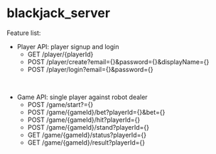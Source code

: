 # blackjack_server
Feature list:
- Player API: player signup and login
    - GET /player/{playerId}
    - POST /player/create?email={}&password={}&displayName={}
    - POST /player/login?email={}&password={}

<br/>

- Game API: single player against robot dealer
    - POST /game/start?={}
    - POST /game/{gameId}/bet?playerId={}&bet={}
    - POST /game/{gameId}/hit?playerId={}
    - POST /game/{gameId}/stand?playerId={}
    - GET /game/{gameId}/status?playerId={}
    - GET /game/{gameId}/result?playerId={}
